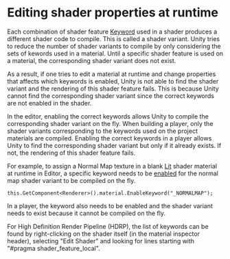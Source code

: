 # Editing shader properties at runtime

Each combination of shader feature [Keyword](https://docs.unity3d.com/Manual/SL-MultipleProgramVariants.html) used in a shader produces a different shader code to compile. This is called a shader variant. Unity tries to reduce the number of shader variants to compile by only considering the sets of kewords used in a material. Until a specific shader feature is used on a material, the corresponding shader variant does not exist. 

As a result, if one tries to edit a material at runtime and change properties that affects which keywords is enabled, Unity is not able to find the shader variant and the rendering of this shader feature fails. 
This is because Unity cannot find the corresponding shader variant since the correct keywords are not enabled in the shader. 

In the editor, enabling the correct keywords allows Unity to compile the corresponding shader variant on the fly. 
When building a player, only the shader variants corresponding to the keywords used on the project materials are compiled. Enabling the correct keywords in a player allows Unity to find the corresponding shader variant but only if it already exists. If not, the rendering of this shader feature fails.

For example, to assign a Normal Map texture in a blank [Lit](Lit-Shader.md) shader material at runtime in Editor, a specific keyword needs to be [enabled](https://docs.unity3d.com/ScriptReference/Material.EnableKeyword.html) for the normal map shader variant to be compiled on the fly. 

```
this.GetComponent<Renderer>().material.EnableKeyword("_NORMALMAP");
```

In a player, the keyword also needs to be enabled and the shader variant needs to exist because it cannot be compiled on the fly.

For High Definition Render Pipeline (HDRP), the list of keywords can be found by right-clicking on the shader itself (in the material inspector header), selecting "Edit Shader" and looking for lines starting with "#pragma shader_feature_local".
